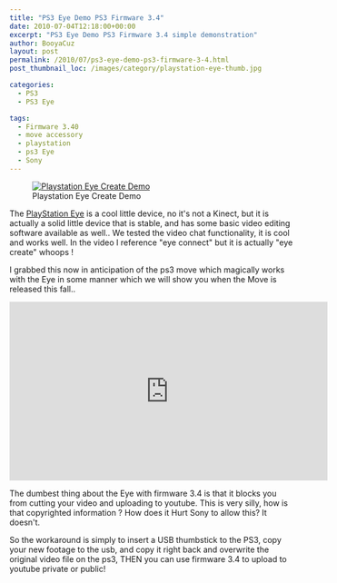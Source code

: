 ```yaml
---
title: "PS3 Eye Demo PS3 Firmware 3.4"
date: 2010-07-04T12:18:00+00:00
excerpt: "PS3 Eye Demo PS3 Firmware 3.4 simple demonstration"
author: BooyaCuz
layout: post
permalink: /2010/07/ps3-eye-demo-ps3-firmware-3-4.html
post_thumbnail_loc: /images/category/playstation-eye-thumb.jpg

categories:
  - PS3
  - PS3 Eye

tags:
  - Firmware 3.40
  - move accessory
  - playstation
  - ps3 Eye
  - Sony
---
```

<figure>
	<a href="{{ site.cdn-url }}/wp-content/uploads/2010/07/Playstation-Eye-Create-Demo.png">
    <img src="{{ site.cdn-url }}/wp-content/uploads/2010/07/Playstation-Eye-Create-Demo-640x359.png" 
         alt="Playstation Eye Create Demo" title="Playstation Eye Create Simple Demo"></a>
	<figcaption>Playstation Eye Create Demo</figcaption>
</figure>

The [PlayStation Eye](http://amzn.to/2fkjkJp) is a cool little device, no it's not a Kinect, but it is actually a solid little device that is stable, and has some basic video editing software available as well.. We tested the video chat functionality, it is cool and works well. In the video I reference "eye connect" but it is actually "eye create" whoops !

I grabbed this now in anticipation of the ps3 move which magically works with the Eye in some manner which we will show you when the Move is released this fall..
<iframe width="560" height="315" src="https://www.youtube.com/embed/a90eAlOOoiI" frameborder="0" allowfullscreen></iframe>

The dumbest thing about the Eye with firmware 3.4 is that it blocks you from cutting your video and uploading to youtube. This is very silly, how is that copyrighted information ? How does it Hurt Sony to allow this? It doesn't.
  
So the workaround is simply to insert a USB thumbstick to the PS3, copy your new footage to the usb, and copy it right back and overwrite the original video file on the ps3, THEN you can use firmware 3.4 to upload to youtube private or public!
